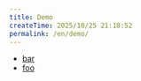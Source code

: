 ```yaml
---
title: Demo
createTime: 2025/10/25 21:18:52
permalink: /en/demo/
---
```


- [bar](./bar.md)
- [foo](./foo.md)
